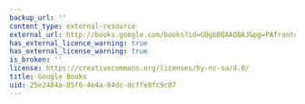 ```yaml
---
backup_url: ''
content_type: external-resource
external_url: http://books.google.com/books?id=GDgbBQAAQBAJ&pg=PAfrontcover
has_external_licence_warning: true
has_external_license_warning: true
is_broken: ''
license: https://creativecommons.org/licenses/by-nc-sa/4.0/
title: Google Books
uid: 25e2484a-05f6-4e4a-84dc-dcffe0fc9c07
---
```

